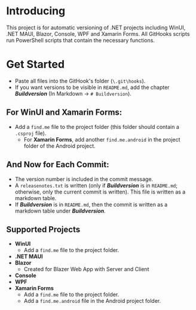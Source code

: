 # Introducing
This project is for automatic versioning of .NET projects including WinUI, .NET MAUI, Blazor, Console, WPF and Xamarin Forms. All GitHooks scripts run PowerShell scripts that contain the necessary functions.

# Get Started
- Paste all files into the GitHook's folder (`\.git\hooks`).
- If you want versions to be visible in `README.md`, add the chapter ***Buildversion*** (In Markdown -> `# Buildversion`).

## For WinUI and Xamarin Forms:
- Add a `find.me` file to the project folder (this folder should contain a `.csproj` file).
  - For **Xamarin Forms**, add another `find.me.android` in the project folder of the Android project.

## And Now for Each Commit:
- The version number is included in the commit message.
- A `releasenotes.txt` is written (only if ***Buildversion*** is in `README.md`; otherwise, only the current commit is written). This file is written as a markdown table.
- If ***Buildversion*** is in `README.md`, then the commit is written as a markdown table under ***Buildversion***.

## Supported Projects
- **WinUI**
  - Add a `find.me` file to the project folder.
- **.NET MAUI**
- **Blazor**
  - Created for Blazer Web App with Server and Client
- **Console**
- **WPF**
- **Xamarin Forms**
  - Add a `find.me` file to the project folder.
  - Add a `find.me.android` file in the Android project folder.
